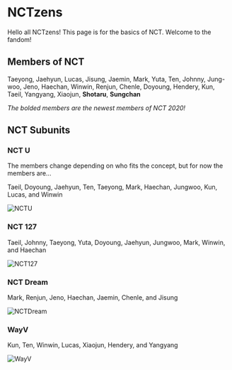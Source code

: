 # NCTzens

Hello all NCTzens! This page is for the basics of NCT. Welcome to the fandom!

## Members of NCT
Taeyong,
Jaehyun,
Lucas,
Jisung,
Jaemin,
Mark,
Yuta,
Ten,
Johnny,
Jung-woo,
Jeno,
Haechan,
Winwin,
Renjun,
Chenle,
Doyoung,
Hendery,
Kun,
Taeil,
Yangyang,
Xiaojun,
**Shotaru**,
**Sungchan**

*The bolded members are the newest members of NCT 2020!*

## NCT Subunits
### NCT U
The members change depending on who fits the concept, but for now the members are...

Taeil, Doyoung, Jaehyun, Ten, Taeyong, Mark, Haechan, Jungwoo, Kun, Lucas, and Winwin

![NCTU](https://sterling-sound.com/wp-content/uploads/Nct_-768x592.png)

### NCT 127
Taeil, Johnny, Taeyong, Yuta, Doyoung, Jaehyun, Jungwoo, Mark, Winwin, and Haechan

![NCT127](https://4.bp.blogspot.com/-YVzTDc3Ftc0/XHkOsTIWYAI/AAAAAAAAL7c/xOtQ8yX6PcI91Bdd2BV4TGFttPzWvQ3qQCLcBGAs/s1600/20190214030356_48r3etj38okjo6jbfs0eghmq07_nct127_00_2_psd.jpg)

### NCT Dream
Mark, Renjun, Jeno, Haechan, Jaemin, Chenle, and Jisung

![NCTDream](https://www.hellokpop.com/wp-content/uploads/2018/12/Photo-from-IMBC-660x400.jpg)

### WayV
Kun, Ten, Winwin, Lucas, Xiaojun, Hendery, and Yangyang

![WayV](https://www.allkpop.com/upload/2019/05/content/080738/20190508-wayvjpg.jpg)
